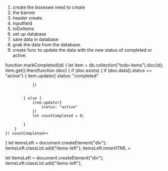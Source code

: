 1. create the boxeswe need to create
2. the banner
3. header create.
4. inputfield
5. toDoItems
6. set up database
7. save data in database
8. grab the data from the database.
9. create func to update the data with the new status of completed or active.



function markCompleted(id) {
    let item = db.collection("todo-items").doc(id);
    item.get().then(function (doc) {
        if (doc.exists) {
            if (doc.data().status == "active") {
                item.update({
                    status: "completed"

                })


            } else {
                item.update({
                    status: "active"
                })
                let countCompleted = 0;

            }
        }
    }) countCompleted++

}
let itemsLeft = document.createElement("div");
itemsLeft.classList.add("items-left");
itemsLeft.innerHTML = 


let itemsLeft = document.createElement("div");
        itemsLeft.classList.add("items-left");